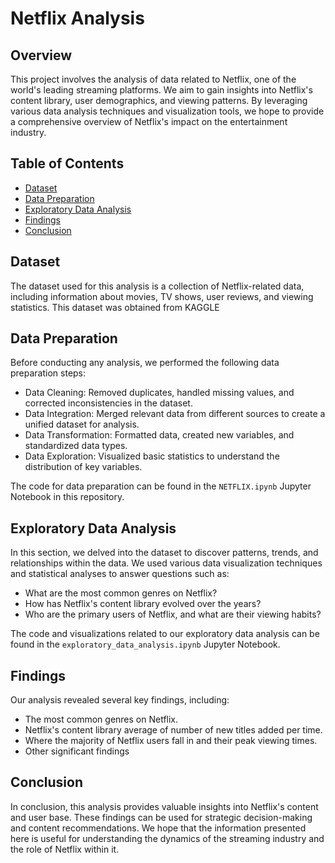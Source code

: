 # Netflix Analysis

## Overview

This project involves the analysis of data related to Netflix, one of the world's leading streaming platforms. We aim to gain insights into Netflix's content library, user demographics, and viewing patterns. By leveraging various data analysis techniques and visualization tools, we hope to provide a comprehensive overview of Netflix's impact on the entertainment industry.

## Table of Contents

- [Dataset](#dataset)
- [Data Preparation](#data-preparation)
- [Exploratory Data Analysis](#exploratory-data-analysis)
- [Findings](#findings)
- [Conclusion](#conclusion)

## Dataset

The dataset used for this analysis is a collection of Netflix-related data, including information about movies, TV shows, user reviews, and viewing statistics. This dataset was obtained from KAGGLE

## Data Preparation

Before conducting any analysis, we performed the following data preparation steps:

- Data Cleaning: Removed duplicates, handled missing values, and corrected inconsistencies in the dataset.
- Data Integration: Merged relevant data from different sources to create a unified dataset for analysis.
- Data Transformation: Formatted data, created new variables, and standardized data types.
- Data Exploration: Visualized basic statistics to understand the distribution of key variables.

The code for data preparation can be found in the `NETFLIX.ipynb` Jupyter Notebook in this repository.

## Exploratory Data Analysis

In this section, we delved into the dataset to discover patterns, trends, and relationships within the data. We used various data visualization techniques and statistical analyses to answer questions such as:

- What are the most common genres on Netflix?
- How has Netflix's content library evolved over the years?
- Who are the primary users of Netflix, and what are their viewing habits?

The code and visualizations related to our exploratory data analysis can be found in the `exploratory_data_analysis.ipynb` Jupyter Notebook.

## Findings

Our analysis revealed several key findings, including:

- The most common genres on Netflix.
- Netflix's content library average of number of  new titles added per time.
- Where the majority of Netflix users fall in and their peak viewing times.
- Other significant findings

## Conclusion

In conclusion, this analysis provides valuable insights into Netflix's content and user base. These findings can be used for strategic decision-making and content recommendations. We hope that the information presented here is useful for understanding the dynamics of the streaming industry and the role of Netflix within it.


